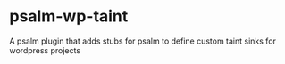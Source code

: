 # psalm-wp-taint
A psalm plugin that adds stubs for psalm to define custom taint sinks for wordpress projects
